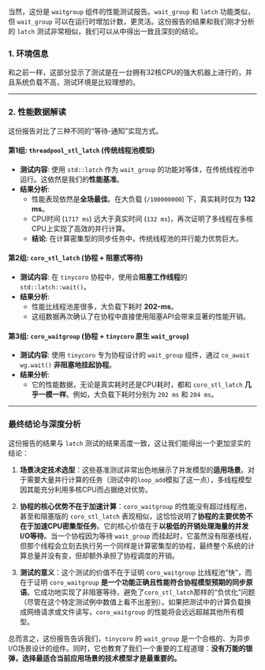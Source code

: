 当然，这份是 `waitgroup` 组件的性能测试报告。`wait_group` 和 `latch` 功能类似，但 `wait_group` 可以在运行时增加计数，更灵活。这份报告的结果和我们刚才分析的 `latch` 测试非常相似，我们可以从中得出一致且深刻的结论。

### 1. 环境信息

和之前一样，这部分显示了测试是在一台拥有32核CPU的强大机器上进行的，并且系统负载不高，测试环境是比较理想的。

---

### 2. 性能数据解读

这份报告对比了三种不同的“等待-通知”实现方式。

#### **第1组: `threadpool_stl_latch` (传统线程池模型)**

* **测试内容**: 使用 `std::latch` 作为 `wait_group` 的功能对等体，在传统线程池中运行。这依然是我们的**性能基准**。
* **结果分析**:
    * 性能表现依然是**全场最佳**。在大负载 (`/100000000`) 下，真实耗时仅为 **132 ms**。
    * CPU时间 (`1717 ms`) 远大于真实时间 (`132 ms`)，再次证明了多线程在多核CPU上实现了高效的并行计算。
    * **结论**: 在计算密集型的同步任务中，传统线程池的并行能力优势巨大。

#### **第2组: `coro_stl_latch` (协程 + 阻塞式等待)**

* **测试内容**: 在 `tinycoro` 协程中，使用会**阻塞工作线程**的 `std::latch::wait()`。
* **结果分析**:
    * 性能比线程池差很多，大负载下耗时 **202-ms**。
    * 这组数据再次确认了在协程中直接使用阻塞API会带来显著的性能开销。

#### **第3组: `coro_waitgroup` (协程 + `tinycoro` 原生 `wait_group`)**

* **测试内容**: 使用 `tinycoro` 专为协程设计的 `wait_group` 组件，通过 `co_await wg.wait()` **非阻塞地挂起协程**。
* **结果分析**:
    * 它的性能数据，无论是真实耗时还是CPU耗时，都和 `coro_stl_latch` **几乎一模一样**。例如，大负载下耗时分别为 `202 ms` 和 `204 ms`。

---

### **最终结论与深度分析**

这份报告的结果与 `latch` 测试的结果高度一致，这让我们能得出一个更加坚实的结论：

1.  **场景决定技术选型**：这些基准测试非常出色地展示了并发模型的**适用场景**。对于需要大量并行计算的任务（测试中的`loop_add`模拟了这一点），多线程模型因其能充分利用多核CPU而占据绝对优势。

2.  **协程的核心优势不在于加速计算**：`coro_waitgroup` 的性能没有超过线程池，甚至和阻塞版的 `coro_stl_latch` 表现相似，这恰恰说明了**协程的主要优势不在于加速CPU密集型任务**。它的核心价值在于**以极低的开销处理海量的并发I/O等待**。当一个协程因为等待 `wait_group` 而挂起时，它虽然没有阻塞线程，但那个线程会立刻去执行另一个同样是计算密集型的协程，最终整个系统的计算总量并没有变，但却额外承担了协程调度的开销。

3.  **测试的意义**：这个测试的价值不在于证明 `coro_waitgroup` 比线程池“快”，而在于证明 `coro_waitgroup` **是一个功能正确且性能符合协程模型预期的同步原语**。它成功地实现了非阻塞等待，避免了`coro_stl_latch`那样的“负优化”问题（尽管在这个特定测试例中数值上看不出差别）。如果把测试中的计算负载换成网络请求或文件读写，`coro_waitgroup` 的性能将会远远超越其他所有模型。

总而言之，这份报告告诉我们，`tinycoro` 的 `wait_group` 是一个合格的、为异步I/O场景设计的组件。同时，它也教育了我们一个重要的工程道理：**没有万能的银弹，选择最适合当前应用场景的技术模型才是最重要的。**